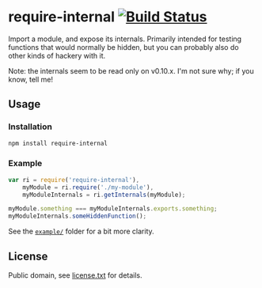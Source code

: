 # require-internal [![Build Status](https://travis-ci.org/shz/node-require-internal.png)](https://travis-ci.org/shz/node-require-internal)

Import a module, and expose its internals.  Primarily intended for
testing functions that would normally be hidden, but you can probably
also do other kinds of hackery with it.

Note: the internals seem to be read only on v0.10.x.  I'm not sure why;
if you know, tell me!

## Usage

### Installation

```bash
npm install require-internal
```

### Example

```javascript
var ri = require('require-internal'),
    myModule = ri.require('./my-module'),
    myModuleInternals = ri.getInternals(myModule);

myModule.something === myModuleInternals.exports.something;
myModuleInternals.someHiddenFunction();
```

See the [`example/`](example/) folder for a bit more clarity.

## License

Public domain, see [license.txt](license.txt) for details.
